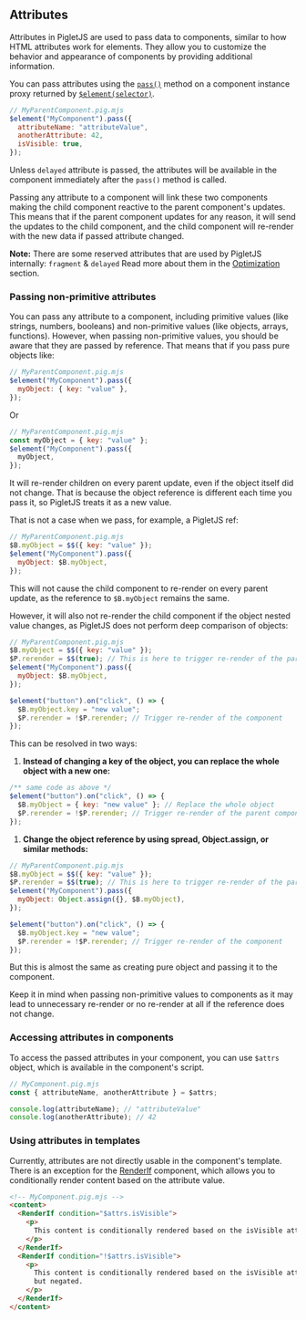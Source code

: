 ## Attributes

Attributes in PigletJS are used to pass data to components, similar to how HTML attributes work for elements.
They allow you to customize the behavior and appearance of components by providing additional information.

You can pass attributes using the [`pass()`](DOM#element-selectors) method on a component instance proxy returned by [`$element(selector)`](DOM#element-selectors).

```javascript
// MyParentComponent.pig.mjs
$element("MyComponent").pass({
  attributeName: "attributeValue",
  anotherAttribute: 42,
  isVisible: true,
});
```

Unless `delayed` attribute is passed, the attributes will be available in the component immediately after the `pass()` method is called.

Passing any attribute to a component will link these two components making the child component reactive to the parent component's updates.
This means that if the parent component updates for any reason, it will send the updates to the child component, and the child component will re-render with the new data if passed attribute changed.

**Note:** There are some reserved attributes that are used by PigletJS internally: `fragment` & `delayed`
Read more about them in the [Optimization](Optimization#top) section.

### Passing non-primitive attributes

You can pass any attribute to a component, including primitive values (like strings, numbers, booleans) and non-primitive values (like objects, arrays, functions).
However, when passing non-primitive values, you should be aware that they are passed by reference.
That means that if you pass pure objects like:

```javascript
// MyParentComponent.pig.mjs
$element("MyComponent").pass({
  myObject: { key: "value" },
});
```

Or

```javascript
// MyParentComponent.pig.mjs
const myObject = { key: "value" };
$element("MyComponent").pass({
  myObject,
});
```

It will re-render children on every parent update, even if the object itself did not change.
That is because the object reference is different each time you pass it, so PigletJS treats it as a new value.

That is not a case when we pass, for example, a PigletJS ref:

```javascript
// MyParentComponent.pig.mjs
$B.myObject = $$({ key: "value" });
$element("MyComponent").pass({
  myObject: $B.myObject,
});
```

This will not cause the child component to re-render on every parent update, as the reference to `$B.myObject` remains the same.

However, it will also not re-render the child component if the object nested value changes, as PigletJS does not perform deep comparison of objects:

```javascript
// MyParentComponent.pig.mjs
$B.myObject = $$({ key: "value" });
$P.rerender = $$(true); // This is here to trigger re-render of the parent component later as refs are not reactive by themselves
$element("MyComponent").pass({
  myObject: $B.myObject,
});

$element("button").on("click", () => {
  $B.myObject.key = "new value";
  $P.rerender = !$P.rerender; // Trigger re-render of the component
});
```

This can be resolved in two ways:

1. **Instead of changing a key of the object, you can replace the whole object with a new one:**

```javascript
/** same code as above */
$element("button").on("click", () => {
  $B.myObject = { key: "new value" }; // Replace the whole object
  $P.rerender = !$P.rerender; // Trigger re-render of the parent component
});
```

1. **Change the object reference by using spread, Object.assign, or similar methods:**

```javascript
// MyParentComponent.pig.mjs
$B.myObject = $$({ key: "value" });
$P.rerender = $$(true); // This is here to trigger re-render of the parent component later as refs are not reactive by themselves
$element("MyComponent").pass({
  myObject: Object.assign({}, $B.myObject),
});

$element("button").on("click", () => {
  $B.myObject.key = "new value";
  $P.rerender = !$P.rerender; // Trigger re-render of the component
});
```

But this is almost the same as creating pure object and passing it to the component.

Keep it in mind when passing non-primitive values to components as it may lead to unnecessary re-render or no re-render at all if the reference does not change.

### Accessing attributes in components

To access the passed attributes in your component, you can use `$attrs` object, which is available in the component's script.

```javascript
// MyComponent.pig.mjs
const { attributeName, anotherAttribute } = $attrs;

console.log(attributeName); // "attributeValue"
console.log(anotherAttribute); // 42
```

### Using attributes in templates

Currently, attributes are not directly usable in the component's template.
There is an exception for the [RenderIf](Built_in_components#RenderIf) component, which allows you to conditionally render content based on the attribute value.

```html
<!-- MyComponent.pig.mjs -->
<content>
  <RenderIf condition="$attrs.isVisible">
    <p>
      This content is conditionally rendered based on the isVisible attribute.
    </p>
  </RenderIf>
  <RenderIf condition="!$attrs.isVisible">
    <p>
      This content is conditionally rendered based on the isVisible attribute,
      but negated.
    </p>
  </RenderIf>
</content>
```
